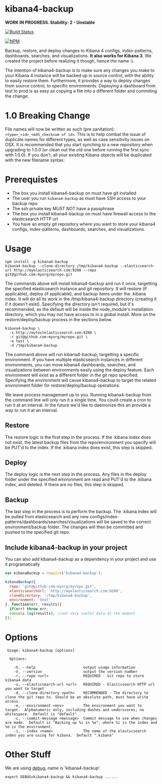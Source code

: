 kibana4-backup
==============

**WORK IN PROGRESS.  Stability: 2 - Unstable**

[![Build Status](https://api.travis-ci.org/godaddy/kibana4-backup.png)](https://travis-ci.org/godaddy/kibana4-backup)

[![NPM](https://nodei.co/npm/kibana4-backup.png?downloads=true&downloadRank=true&stars=true)](https://nodei.co/npm/kibana4-backup/)

Backup, restore, and deploy changes to Kibana 4 configs, index-patterns, dashboards, searches, and visualizations.  **It also works for Kibana 3**.  We created the project before realizing it though, hence the name :).

The intention of kibana4-backup is to make sure any changes you make to your Kibana 4 instance will be backed up in source control, with the ability to easily restore them.  Furthermore, it provides a way to deploy changes from source control, to specific environments.  Deploying a dashboard from test to prod is as easy as copying a file into a different folder and commiting the change.

# 1.0 Breaking Change

File names will now be written as such (pre sanitation): `<type>_<id>_<md5_checksum of id>`.  This is to help combat the issue of duplicate names for different types, as well as case sensitivity issues on OSX.  It is recommended that you start synching to a new repository when upgrading to 1.0.0 (or clean out the old one before running the first sync with 1.0.0).  If you don't, all your existing Kibana objects will be duplicated with the new filename syntax.

# Prerequistes

* The box you install kibana4-backup on must have git installed
* The user you run `kibana4-backup` as must have SSH access to your backup repo
* The ssh private key MUST NOT have a passphrase
* The box you install kibana4-backup on must have firewall access to the elasticsearch HTTP url
* You have an empty git repository where you want to store your kibana4 configs, index-patterns, dashboards, searches, and visualizations.

# Usage

```
npm install -g kibana4-backup
kibana4-backup --clone-directory /tmp/kibana4-backup --elasticsearch-url http://myelasticsearch.com:9200 --repo git@github.com:myorg/myrepo.git
```

The commands above will install kibana4-backup and run it once, targetting the specified elasticsearch instance and git repository.  It will restore (if applicable), deploy (if applicable), and backup items under the .kibana index.  It will do all its work in the /tmp/kibana4-backup directory (creating it if it doesn't exist).  Specifying the directory isn't required, but it's recommended, as the default will be inside the node_module's installation directory, which you may not have access to in a global install.  More on the restore/deploy/backup process in the sections below.

```
kibana4-backup \
  -s http://mytestelasticsearch.com:9200 \
  -r git@github.com:myorg/myrepo.git \
  -e test \
  -d /tmp/kibana4-backup
```

The command above will run kibana4-backup, targetting a specific environment.  If you have multiple elasticsearch instances in different environments, you can move kibana4 dashboards, searches, and visualizations between environments easily using the deploy feature.  Each environment will exist as a different folder in the git repo specified.  Specifying the environment will cause kibana4-backup to target the related environment folder for restore/deploy/backup operations.

We leave process management up to you.  Running kibana4-backup from the command line will only run it a single time.  You could create a cron to run it at an interval.  In the future we'd like to daemonize this an provide a way to run it at an interval.

## Restore

The restore logic is the first step in the process.  If the .kibana index does not exist, the latest backup files from the repo/environment you specify will be PUT'd to the index.  If the .kibana index does exist, this step is skipped.

## Deploy

The deploy logic is the next step in the process.  Any files in the deploy folder under the specified environment are read and PUT'd to the .kibana index, and deleted.  If there are no files, this step is skipped.

## Backup

The last step in the process is to perform the backup. The .kibana index will be pulled from elasticsearch and any new configs/index-patterns/dashboards/searches/visualizations will be saved to the correct environment/backup folder.  The changes will then be committed and pushed to the specified git repo.

## Include kibana4-backup in your project

You can also add kibana4-backup as a dependency in your project and use it programatically

```javascript
var kibanaBackup = require('kibana4-backup');

kibanaBackup({
  repo: 'git@github.com:myorg/myrepo.git',
  elasticsearchUrl: 'http://myelasticsearch.com:9200',
  cloneDirectory: '/tmp/kibana4-backup',
  environment: 'test'
}, function(err, results){
  if(err) throw err;
  console.log(results); //not very useful data at the moment
});
```

# Options

```
 Usage: kibana4-backup [options]

  Options:

    -h, --help                      output usage information
    -V, --version                   output the version number
    -r, --repo <url>                REQUIRED - Git repo to store kibana4 data
    -s, --elasticsearch-url <url>   REQUIRED - Elasticsearch HTTP url you want to target
    -d, --clone-directory <path>    RECOMMENDED - The directory to clone the git repo to. Should be an absolute path, must have write access.
    -e, --environment <env>         The environment you want to target.  Alphanumeric only, including dashes and underscores; no whitespace.  Default is "default"
    -c, --commit-message <message>  Commit message to use when changes are made.  Default is "Backing up %i in %e", where %i is the index and %e is the environment.
    -i, --index <name>              The name of the elasticsearch index you are using for kibana.  Default ".kibana"
```

# Other Stuff

We are using [debug](https://github.com/visionmedia/debug), name is 'kibana4-backup'.

```
export DEBUG=kibana4-backup && kibana4-backup ......
```

